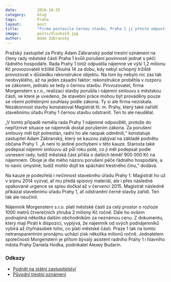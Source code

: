 ```yaml
---
date:         2016-10-25
category:     blog
tags:         Praha
layout:       post
title:        "Firma postavila černou stavbu, Praha 1 jí přesto odpustila nájemné" 
image:        posts/dlouha14.jpg
author:       Adam Zábranský
---
```


Pražský zastupitel za Piráty Adam Zábranský podal trestní oznámení na členy rady městské části Praha 1 kvůli porušení povinnosti jednat s péčí řádného hospodáře. Rada Prahy 1 totiž odpustila nájemné ve výši 1,2 milionu Kč provozovateli tržiště Dlouhá 14 za dobu, kdy nebyl schopný tržiště provozovat v důsledku rekonstrukce objektu. Na tom by nebylo nic zas tak neobvyklého, až na jeden zásadní faktor: rekonstrukce proběhla v rozporu se zákonem, jednalo se tedy o černou stavbu. Provozovatel, firma Morgenstern s.r.o., realizací stavby porušila i nájemní smlouvu s městskou částí, ve které je uvedeno, že stavební práce mohou být prováděny pouze se všemi potřebnými souhlasy podle zákona. Ty si ale firma nezískala. Nezákonnost stavby konstatoval Magistrát hl. m. Prahy, který také nařídil stavebnímu úřadu Prahy 1 černou stavbu odstranit. Ten to ale neudělal.

„V tomto případě neměla rada Prahy 1 nájemné odpouštět, protože do nepříznivé situace se nájemník dostal porušením zákona. Za porušení smlouvy měl být potrestán, radní ho ale naopak odměnili,“ konstatuje zastupitel Adam Zábranský, který se kauzou zabýval na základě podnětu občana Prahy 1. „A není to jediné pochybení v této kauze. Starosta také podepsal nájemní smlouvu až půl roku poté, co ji měl podepsat podle usnesení rady, tudíž městská část přišla o dalších téměř 900 000 Kč na nájemném. Oboje je dle mého názoru porušení péče řádného hospodáře, a to navíc úmyslné, tudíž mohlo dojít ke spáchání trestného činu,“ dodává.

Na kauze je podezřelá i nečinnost stavebního úřadu Prahy 1. Magistrát ho už v srpnu 2014 vyzval, ať mu předá spisový materiál, ale i přes následné opakované urgence se spisu dočkal až v červenci 2015. Magistrát následně přikázal stavebnímu úřadu Prahy 1, ať odstranění černé stavby zařídí. Ten tak ale neučinil.

Nájemník Morgenstern s.r.o. platí městské části za celý prostor o rozloze 1000 metrů čtverečních zhruba 2 miliony Kč ročně. Dále ho ovšem podnajímá několika dalším obchodníkům za neznámou cenu. Z dokumentu, který mají Piráti k dispozici, vyplývá, že nájemník od svých podnájemníků vybírá až čtyřnásobek toho, co platí městské části. Praze 1 tak na tomto netransparentním pronájmu uchází zisk několika milionů ročně. Jednatelem společnosti Morgenstern je přitom bývalý asistent radního Prahy 1 i hlavního města Prahy Daniela Hodka, podnikatel Alexey Budarin.

### Odkazy

* [Podnět na státní zastupitelství](https://github.com/pirati-byro/spisy-zk-pha-2016/blob/master/2793-dlouha-14/04-podnet-na-sz/podnet.pdf)
* [Původní trestní oznámení](https://github.com/pirati-byro/spisy-zk-pha-2016/blob/master/2793-dlouha-14/01-to/to-dlouha14.pdf)
